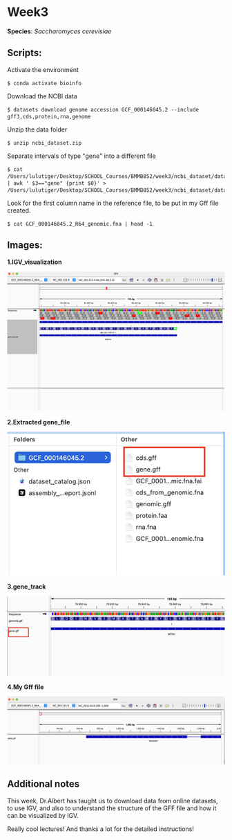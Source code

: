 # Week3

**Species**: *Saccharomyces cerevisiae*

## Scripts:

Activate the environment

```
$ conda activate bioinfo
```

Download the NCBI data

```
$ datasets download genome accession GCF_000146045.2 --include gff3,cds,protein,rna,genome
```

Unzip the data folder

```
$ unzip ncbi_dataset.zip
```

Separate intervals of type "gene" into a different file

```
$ cat /Users/lulutiger/Desktop/SCHOOL_Courses/BMMB852/week3/ncbi_dataset/data/GCF_000146045.2/genomic.gff | awk ' $3=="gene" {print $0}' > /Users/lulutiger/Desktop/SCHOOL_Courses/BMMB852/week3/ncbi_dataset/data/GCF_000146045.2/gene.gff
```

Look for the first column name in the reference file, to be put in my Gff file created.

```
$ cat GCF_000146045.2_R64_genomic.fna | head -1
```

## Images:

**1.IGV_visualization**

![1.IGV_visualization](https://github.com/Lulutiger2023/Applied_Bioinfo/blob/main/week3/1.IGV_visualization.jpg)

**2.Extracted gene_file**

![2.gene_file](https://github.com/Lulutiger2023/Applied_Bioinfo/blob/main/week3/2.gene_file.jpg)

**3.gene_track**

![3.gene_track.pic](https://github.com/Lulutiger2023/Applied_Bioinfo/blob/main/week3/3.gene_track.pic.jpg)

**4.My Gff file**

![4.creat_Gff](https://github.com/Lulutiger2023/Applied_Bioinfo/blob/main/week3/4.creat_Gff.jpg)

## Additional notes

This week, Dr.Albert has taught us to download data from online datasets, to use IGV, and also to understand the structure of the GFF file and how it can be visualized by IGV.

Really cool lectures! And thanks a lot for the detailed instructions!





